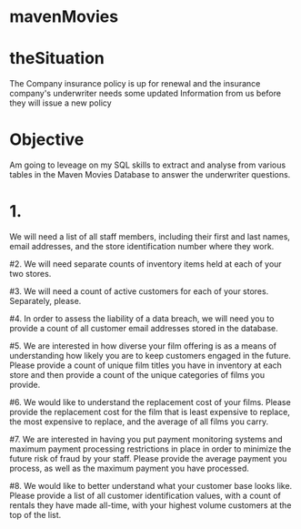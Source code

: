 # mavenMovies

# theSituation
The Company insurance  policy is up for renewal and the insurance company's 
underwriter needs some updated Information from us before they will issue a new policy  

# Objective
Am going to leveage on my SQL skills to extract and analyse from various tables in the Maven Movies Database to answer the underwriter questions.



# 1.	
  We will need a list of all staff members, including their first and last names, 
email addresses, and the store identification number where they work. 


#2.	
  We will need separate counts of inventory items held at each of your two stores. 


#3.	
  We will need a count of active customers for each of your stores. Separately, please. 


#4.	
  In order to assess the liability of a data breach, we will need you to provide a count 
of all customer email addresses stored in the database. 


#5.	
  We are interested in how diverse your film offering is as a means of understanding how likely 
you are to keep customers engaged in the future. Please provide a count of unique film titles 
you have in inventory at each store and then provide a count of the unique categories of films you provide. 


#6.	
  We would like to understand the replacement cost of your films. 
Please provide the replacement cost for the film that is least expensive to replace, 
the most expensive to replace, and the average of all films you carry.


#7.	
  We are interested in having you put payment monitoring systems and maximum payment 
processing restrictions in place in order to minimize the future risk of fraud by your staff. 
Please provide the average payment you process, as well as the maximum payment you have processed.


#8.	
  We would like to better understand what your customer base looks like. 
Please provide a list of all customer identification values, with a count of rentals 
they have made all-time, with your highest volume customers at the top of the list.

